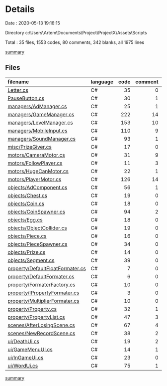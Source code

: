 # Details

Date : 2020-05-13 19:16:15

Directory c:\Users\Artem\Documents\Project\ProjectX\Assets\Scripts

Total : 35 files,  1553 codes, 80 comments, 342 blanks, all 1975 lines

[summary](results.md)

## Files
| filename | language | code | comment | blank | total |
| :--- | :--- | ---: | ---: | ---: | ---: |
| [Letter.cs](/Letter.cs) | C# | 35 | 0 | 8 | 43 |
| [PauseButton.cs](/PauseButton.cs) | C# | 30 | 1 | 7 | 38 |
| [managers/AdManager.cs](/managers/AdManager.cs) | C# | 25 | 1 | 7 | 33 |
| [managers/GameManager.cs](/managers/GameManager.cs) | C# | 222 | 14 | 49 | 285 |
| [managers/LevelManager.cs](/managers/LevelManager.cs) | C# | 153 | 10 | 37 | 200 |
| [managers/MobileInput.cs](/managers/MobileInput.cs) | C# | 110 | 9 | 21 | 140 |
| [managers/SoundManager.cs](/managers/SoundManager.cs) | C# | 93 | 1 | 14 | 108 |
| [misc/PrizeGiver.cs](/misc/PrizeGiver.cs) | C# | 17 | 0 | 3 | 20 |
| [motors/CameraMotor.cs](/motors/CameraMotor.cs) | C# | 31 | 9 | 12 | 52 |
| [motors/FollowPlayer.cs](/motors/FollowPlayer.cs) | C# | 11 | 3 | 4 | 18 |
| [motors/HugeCanMotor.cs](/motors/HugeCanMotor.cs) | C# | 22 | 1 | 5 | 28 |
| [motors/PlayerMotor.cs](/motors/PlayerMotor.cs) | C# | 126 | 14 | 30 | 170 |
| [objects/AdComponent.cs](/objects/AdComponent.cs) | C# | 56 | 1 | 14 | 71 |
| [objects/Chest.cs](/objects/Chest.cs) | C# | 19 | 0 | 4 | 23 |
| [objects/Coin.cs](/objects/Coin.cs) | C# | 18 | 0 | 4 | 22 |
| [objects/CoinSpawner.cs](/objects/CoinSpawner.cs) | C# | 94 | 2 | 16 | 112 |
| [objects/Egg.cs](/objects/Egg.cs) | C# | 18 | 0 | 4 | 22 |
| [objects/ObjectCollider.cs](/objects/ObjectCollider.cs) | C# | 19 | 0 | 4 | 23 |
| [objects/Piece.cs](/objects/Piece.cs) | C# | 16 | 0 | 4 | 20 |
| [objects/PieceSpawner.cs](/objects/PieceSpawner.cs) | C# | 34 | 0 | 5 | 39 |
| [objects/Prize.cs](/objects/Prize.cs) | C# | 14 | 0 | 3 | 17 |
| [objects/Segment.cs](/objects/Segment.cs) | C# | 39 | 0 | 9 | 48 |
| [property/DefaultFloatFormater.cs](/property/DefaultFloatFormater.cs) | C# | 7 | 0 | 1 | 8 |
| [property/DefaultFormater.cs](/property/DefaultFormater.cs) | C# | 6 | 0 | 1 | 7 |
| [property/FormaterFactory.cs](/property/FormaterFactory.cs) | C# | 10 | 0 | 1 | 11 |
| [property/IPropertyFormater.cs](/property/IPropertyFormater.cs) | C# | 3 | 0 | 0 | 3 |
| [property/MultiplierFormater.cs](/property/MultiplierFormater.cs) | C# | 10 | 0 | 1 | 11 |
| [property/Property.cs](/property/Property.cs) | C# | 32 | 1 | 7 | 40 |
| [property/PropertyList.cs](/property/PropertyList.cs) | C# | 47 | 3 | 12 | 62 |
| [scenes/AfterLosingScene.cs](/scenes/AfterLosingScene.cs) | C# | 67 | 4 | 18 | 89 |
| [scenes/NewRecordScene.cs](/scenes/NewRecordScene.cs) | C# | 38 | 2 | 8 | 48 |
| [ui/DeathUi.cs](/ui/DeathUi.cs) | C# | 19 | 2 | 7 | 28 |
| [ui/GameMenuUI.cs](/ui/GameMenuUI.cs) | C# | 14 | 1 | 4 | 19 |
| [ui/InGameUi.cs](/ui/InGameUi.cs) | C# | 23 | 0 | 6 | 29 |
| [ui/WordUi.cs](/ui/WordUi.cs) | C# | 75 | 1 | 12 | 88 |

[summary](results.md)